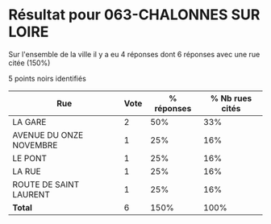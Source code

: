 # Résultat pour 063-CHALONNES SUR LOIRE

Sur l'ensemble de la ville il y a eu 4 réponses dont 6 réponses avec une rue citée (150%)

5 points noirs identifiés

| Rue | Vote | % réponses | % Nb rues cités|
|-----|------|------------|----------------|
| LA GARE | 2 | 50% | 33%|
| AVENUE DU ONZE NOVEMBRE | 1 | 25% | 16%|
| LE PONT | 1 | 25% | 16%|
| LA RUE | 1 | 25% | 16%|
| ROUTE DE SAINT LAURENT | 1 | 25% | 16%|
| **Total** | 6 | 150% | 100%|
